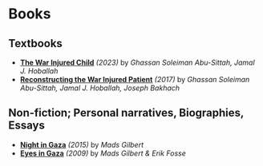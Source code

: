 # Books


## Textbooks 
- [**The War Injured Child**](https://link.springer.com/book/10.1007/978-3-031-28613-1) _(2023)_ by _Ghassan Soleiman Abu-Sittah, Jamal J. Hoballah_
- [**Reconstructing the War Injured Patient**](https://link.springer.com/book/10.1007/978-3-319-56887-4) _(2017)_ by _Ghassan Soleiman Abu-Sittah, Jamal J. Hoballah, Joseph Bakhach_


## Non-fiction; Personal narratives, Biographies, Essays
- [**Night in Gaza**](https://www.middleeasteye.net/features/book-review-night-gaza-dr-mads-gilbert) _(2015)_ by _Mads Gilbert_
- [**Eyes in Gaza**](https://www.goodreads.com/book/show/7994623-eyes-in-gaza) _(2009)_ by _Mads Gilbert & Erik Fosse_


